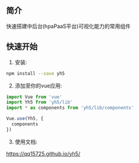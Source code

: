 ## 简介

快速搭建中后台(hpaPaaS平台)可视化能力的常用组件

## 快速开始

1. 安装:

```bash
npm install --save yh5
```

2. 添加至你的vue应用:

```javascript
import Vue from 'vue'
import Yh5 from 'yh5/lib'
import * as components from 'yh5/lib/components'

Vue.use(Yh5, {
  components
})
```

3. 使用文档:

https://qq15725.github.io/yh5/